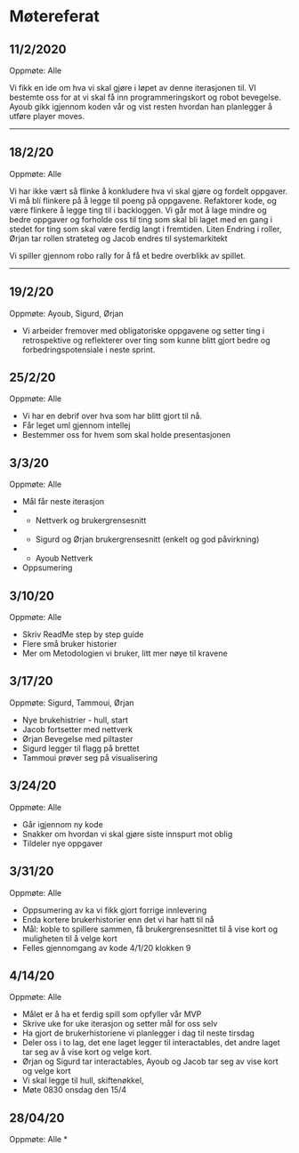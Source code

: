 # Møtereferat
## 11/2/2020
Oppmøte: Alle

Vi fikk en ide om hva vi skal gjøre i løpet av denne iterasjonen til. VI bestemte oss for at vi skal få inn programmeringskort og robot bevegelse. Ayoub gikk igjennom koden vår og vist resten hvordan han planlegger å utføre player moves.

---


## 18/2/20
Oppmøte: Alle

Vi har ikke vært så flinke å konkludere hva vi skal gjøre og fordelt oppgaver. Vi må bli flinkere på å legge til poeng på  oppgavene. 
Refaktorer kode, og være flinkere å legge ting til i backloggen. 
Vi går mot å lage mindre og bedre oppgaver og forholde oss til ting som skal bli laget med en gang i stedet for ting som skal være ferdig langt i fremtiden. Liten Endring i roller, Ørjan tar rollen strateteg og Jacob endres til systemarkitekt
    
Vi spiller gjennom robo rally for å få et bedre overblikk av spillet.

---

## 19/2/20
Oppmøte: Ayoub, Sigurd, Ørjan
* Vi arbeider fremover med obligatoriske oppgavene og setter ting i retrospektive og reflekterer over ting som kunne blitt gjort bedre og forbedringspotensiale i neste sprint.

## 25/2/20
Oppmøte: Alle
* Vi har en debrif over hva som har blitt gjort til nå.
* Får leget uml gjennom intellej
* Bestemmer oss for hvem som skal holde presentasjonen  

## 3/3/20
Oppmøte: Alle
* Mål får  neste iterasjon
* * Nettverk og brukergrensesnitt
* * Sigurd og Ørjan brukergrensesnitt (enkelt og god påvirkning)
* * Ayoub Nettverk
* Oppsumering


## 3/10/20
Oppmøte: Alle
* Skriv ReadMe step by step guide
* Flere små bruker historier
* Mer om Metodologien vi bruker, litt mer nøye til kravene


## 3/17/20
Oppmøte: Sigurd, Tammoui, Ørjan
* Nye brukehistrier - hull, start
* Jacob fortsetter med nettverk
* Ørjan Bevegelse med piltaster
* Sigurd legger til flagg på brettet
* Tammoui prøver seg på visualisering


## 3/24/20
Oppmøte: Alle
* Går igjennom ny kode
* Snakker om hvordan vi skal gjøre siste innspurt mot oblig
* Tildeler nye oppgaver

## 3/31/20
Oppmøte: Alle
* Oppsumering av ka vi fikk gjort forrige innlevering
* Enda kortere brukerhistorier enn det vi har hatt til nå
* Mål: koble to spillere sammen, få brukergrensesnittet til å vise kort og muligheten til å velge kort
* Felles gjennomgang av kode 4/1/20 klokken 9

## 4/14/20
Oppmøte: Alle
* Målet er å ha et ferdig spill som opfyller vår MVP
* Skrive uke for uke iterasjon og setter mål for oss selv
* Ha gjort de brukerhistoriene vi planlegger i dag til neste tirsdag
* Deler oss i to lag, det ene laget legger til interactables, det andre laget tar seg av å vise kort og velge kort.
* Ørjan og Sigurd tar interactables, Ayoub og Jacob tar seg av vise kort og velge kort
* Vi skal legge til hull, skiftenøkkel, 
* Møte 0830 onsdag den 15/4

## 28/04/20
Oppmøte: Alle
* 
